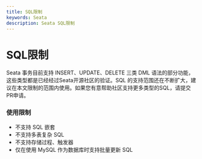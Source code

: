 ```yaml
---
title: SQL限制
keywords: Seata
description: Seata SQL限制
---
```


# SQL限制

Seata 事务目前支持 INSERT、UPDATE、DELETE 三类 DML 语法的部分功能，这些类型都是已经经过Seata开源社区的验证。SQL 的支持范围还在不断扩大，建议在本文限制的范围内使用。如果您有意帮助社区支持更多类型的SQL，请提交PR申请。

### 使用限制

- 不支持 SQL 嵌套
- 不支持多表复杂 SQL
- 不支持存储过程、触发器
- 仅在使用 MySQL 作为数据库时支持批量更新 SQL